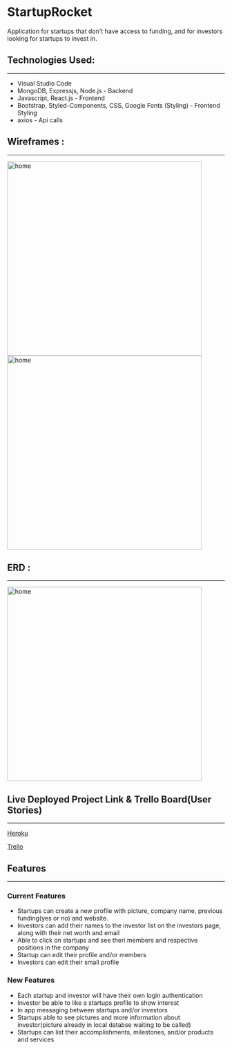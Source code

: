 # StartupRocket 

Application for startups that don't have access to funding, and for investors looking for startups to invest in. 


## Technologies Used:
____
* Visual Studio Code
* MongoDB, Expressjs, Node.js - Backend
* Javascript, React.js - Frontend
* Bootstrap, Styled-Components, CSS, Google Fonts (Styling) - Frontend Styling
* axios - Api calls

## Wireframes :
____

<img src='pics/D1430D79-AE8E-456D-8E2E-1D31A42D3EF0.jpeg' alt='home' height=450 width=450/>


<img src='pics/FD3AFAAE-DBB7-456F-9D89-BDBFE805E0D6.jpeg' alt='home' height=450 width=450/>


## ERD :
___

<img src='pics/11A11132-2C9F-4726-895D-8C01083D1B13.jpeg' alt='home' height=450 width=450/>

## Live Deployed Project Link & Trello Board(User Stories)
___
[Heroku](https://sneaker-collect.herokuapp.com/)

[Trello](https://trello.com/b/fZjruLsL/sneaker-collector)


## Features
___

### Current Features

* Startups can create a new profile with picture, company name, previous funding(yes or no) and website. 
* Investors can add their names to the investor list on the investors page, along with their net worth and email
* Able to click on startups and see theri members and respective positions in the company
* Startup can edit their profile and/or members
* Investors can edit their small profile

### New Features

* Each startup and investor will have their own login authentication
* Investor be able to like a startups profile to show interest
* In app messaging between startups and/or investors
* Startups able to see pictures and more information about investor(picture already in local databse waiting to be called)
* Startups can list their accomplishments, milestones, and/or products and services
